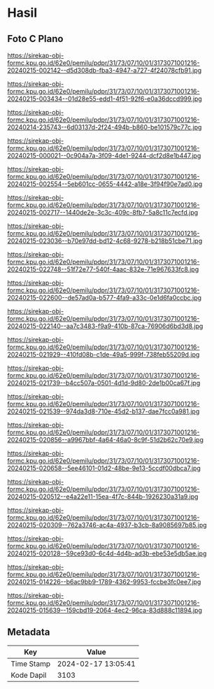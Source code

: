 # Hasil

## Foto C Plano

https://sirekap-obj-formc.kpu.go.id/62e0/pemilu/pdpr/31/73/07/10/01/3173071001216-20240215-002142--d5d308db-fba3-4947-a727-4f24078cfb91.jpg

https://sirekap-obj-formc.kpu.go.id/62e0/pemilu/pdpr/31/73/07/10/01/3173071001216-20240215-003434--01d28e55-edd1-4f51-92f6-e0a36dccd999.jpg

https://sirekap-obj-formc.kpu.go.id/62e0/pemilu/pdpr/31/73/07/10/01/3173071001216-20240214-235743--6d03137d-2f24-494b-b860-be101579c77c.jpg

https://sirekap-obj-formc.kpu.go.id/62e0/pemilu/pdpr/31/73/07/10/01/3173071001216-20240215-000021--0c904a7a-3f09-4de1-9244-dcf2d8e1b447.jpg

https://sirekap-obj-formc.kpu.go.id/62e0/pemilu/pdpr/31/73/07/10/01/3173071001216-20240215-002554--5eb601cc-0655-4442-a18e-3f94f90e7ad0.jpg

https://sirekap-obj-formc.kpu.go.id/62e0/pemilu/pdpr/31/73/07/10/01/3173071001216-20240215-002717--1440de2e-3c3c-409c-8fb7-5a8c11c7ecfd.jpg

https://sirekap-obj-formc.kpu.go.id/62e0/pemilu/pdpr/31/73/07/10/01/3173071001216-20240215-023036--b70e97dd-bd12-4c68-9278-b218b51cbe71.jpg

https://sirekap-obj-formc.kpu.go.id/62e0/pemilu/pdpr/31/73/07/10/01/3173071001216-20240215-022748--51f72e77-540f-4aac-832e-71e967633fc8.jpg

https://sirekap-obj-formc.kpu.go.id/62e0/pemilu/pdpr/31/73/07/10/01/3173071001216-20240215-022600--de57ad0a-b577-4fa9-a33c-0e1d6fa0ccbc.jpg

https://sirekap-obj-formc.kpu.go.id/62e0/pemilu/pdpr/31/73/07/10/01/3173071001216-20240215-022140--aa7c3483-f9a9-410b-87ca-76906d6bd3d8.jpg

https://sirekap-obj-formc.kpu.go.id/62e0/pemilu/pdpr/31/73/07/10/01/3173071001216-20240215-021929--410fd08b-c1de-49a5-999f-738feb55209d.jpg

https://sirekap-obj-formc.kpu.go.id/62e0/pemilu/pdpr/31/73/07/10/01/3173071001216-20240215-021739--b4cc507a-0501-4d1d-9d80-2de1b00ca67f.jpg

https://sirekap-obj-formc.kpu.go.id/62e0/pemilu/pdpr/31/73/07/10/01/3173071001216-20240215-021539--974da3d8-710e-45d2-b137-dae7fcc0a981.jpg

https://sirekap-obj-formc.kpu.go.id/62e0/pemilu/pdpr/31/73/07/10/01/3173071001216-20240215-020856--a9967bbf-4a64-46a0-8c9f-51d2b62c70e9.jpg

https://sirekap-obj-formc.kpu.go.id/62e0/pemilu/pdpr/31/73/07/10/01/3173071001216-20240215-020658--5ee46101-01d2-48be-9e13-5ccdf00dbca7.jpg

https://sirekap-obj-formc.kpu.go.id/62e0/pemilu/pdpr/31/73/07/10/01/3173071001216-20240215-020512--e4a22e11-15ea-4f7c-844b-1926230a31a9.jpg

https://sirekap-obj-formc.kpu.go.id/62e0/pemilu/pdpr/31/73/07/10/01/3173071001216-20240215-020309--762a3746-ac4a-4937-b3cb-8a9085697b85.jpg

https://sirekap-obj-formc.kpu.go.id/62e0/pemilu/pdpr/31/73/07/10/01/3173071001216-20240215-020128--59ce93d0-6c4d-4d4b-ad3b-ebe53e5db5ae.jpg

https://sirekap-obj-formc.kpu.go.id/62e0/pemilu/pdpr/31/73/07/10/01/3173071001216-20240215-014226--b6ac9bb9-1789-4362-9953-fccbe3fc0ee7.jpg

https://sirekap-obj-formc.kpu.go.id/62e0/pemilu/pdpr/31/73/07/10/01/3173071001216-20240215-015639--159cbd19-2064-4ec2-96ca-83d888c11894.jpg


## Metadata

| Key        | Value               |
| ---------- | ------------------- |
| Time Stamp | 2024-02-17 13:05:41 |
| Kode Dapil | 3103                |



